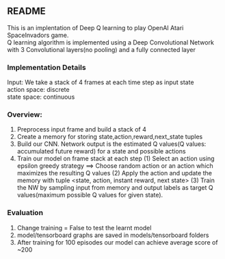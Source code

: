 ## README

This is an implentation of Deep Q learning to play OpenAI Atari SpaceInvadors game.<br />
Q learning algorithm is implemented using a Deep Convolutional Network with 3 Convolutional layers(no pooling)
and a fully connected layer<br />

### Implementation Details
Input: We take a stack of 4 frames at each time step as input state<br />
action space: discrete<br />
state space: continuous<br />

### Overview:

1. Preprocess input frame and build a stack of 4
2. Create a memory for storing state,action,reward,next_state tuples
3. Build our CNN. Network output is the estimated Q values(Q values: accumulated future reward) for a state and possible actions
4. Train our model on frame stack at each step 
   (1) Select an action using epsilon greedy strategy
    ==> Choose random action or an action which maximizes the resulting Q values
   (2) Apply the action and update the memory with tuple <state, action, instant reward, next state>
   (3) Train the NW by sampling input from memory and output labels as target Q values(maximum possible Q values for given state). 

### Evaluation
1) Change training = False to test the learnt model
2) model/tensorboard graphs are saved in models/tensorboard folders
3) After training for 100 episodes our model can achieve average score of ~200
